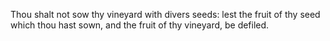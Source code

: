 Thou shalt not sow thy vineyard with divers seeds: lest the fruit of thy seed which thou hast sown, and the fruit of thy vineyard, be defiled.
